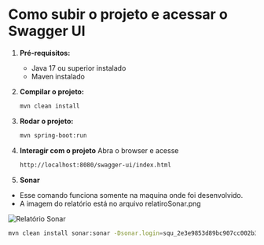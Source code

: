 # Como subir o projeto e acessar o Swagger UI

1. **Pré-requisitos:**
   - Java 17 ou superior instalado
   - Maven instalado

2. **Compilar o projeto:**
   ```sh
   mvn clean install

3. **Rodar o projeto:**
   ```sh
   mvn spring-boot:run

4. **Interagir com o projeto**
   Abra o browser e acesse
   ```sh
   http://localhost:8080/swagger-ui/index.html

5. **Sonar**
  - Esse comando funciona somente na maquina onde foi desenvolvido. 
  - A imagem do relatório está no arquivo relatiroSonar.png
  
  ![Relatório Sonar](relatiroSonar.png)

  ```sh
  mvn clean install sonar:sonar -Dsonar.login=squ_2e3e9853d89bc907cc002b333f6c7eabe9e67031 -Dsonar.host.url=http://localhost:9000